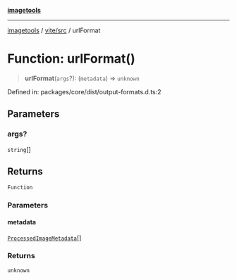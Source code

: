 [**imagetools**](../../../README.md)

***

[imagetools](../../../modules.md) / [vite/src](../README.md) / urlFormat

# Function: urlFormat()

> **urlFormat**(`args`?): (`metadata`) => `unknown`

Defined in: packages/core/dist/output-formats.d.ts:2

## Parameters

### args?

`string`[]

## Returns

`Function`

### Parameters

#### metadata

[`ProcessedImageMetadata`](../interfaces/ProcessedImageMetadata.md)[]

### Returns

`unknown`
